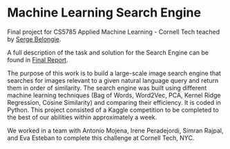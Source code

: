 # Machine Learning Search Engine

Final project for CS5785 Applied Machine Learning - Cornell Tech teached by [Serge Belongie](https://scholar.google.com/citations?user=ORr4XJYAAAAJ&hl=en).

A full description of the task and solution for the Search Engine can be found in [Final Report](AML_Final.pdf).

The purpose of this work is to build a large-scale image search engine that searches for images relevant to a given natural language query and return them in order of similarity. The search engine was built using different machine learning techniques (Bag of Words, Word2Vec, PCA, Kernel Ridge Regression, Cosine Similarity) and comparing their efficiency. It is coded in Python. This project consisted of a Kaggle competition to be completed to the best of our abilities within approximately a week.

We worked in a team with Antonio Mojena, Irene Peradejordi, Simran Rajpal, and Eva Esteban to complete this challenge at Cornell Tech, NYC.
